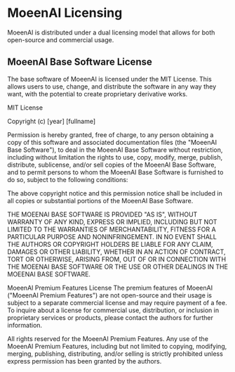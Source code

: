 # MoeenAI Licensing

MoeenAI is distributed under a dual licensing model that allows for both open-source and commercial usage.

## MoeenAI Base Software License

The base software of MoeenAI is licensed under the MIT License. This allows users to use, change, and
distribute the software in any way they want, with the potential to create proprietary derivative works.

MIT License

Copyright (c) [year] [fullname]

Permission is hereby granted, free of charge, to any person obtaining a copy
of this software and associated documentation files (the "MoeenAI Base Software"), to deal
in the MoeenAI Base Software without restriction, including without limitation the rights
to use, copy, modify, merge, publish, distribute, sublicense, and/or sell
copies of the MoeenAI Base Software, and to permit persons to whom the MoeenAI Base Software is
furnished to do so, subject to the following conditions:

The above copyright notice and this permission notice shall be included in all
copies or substantial portions of the MoeenAI Base Software.

THE MOEENAI BASE SOFTWARE IS PROVIDED "AS IS", WITHOUT WARRANTY OF ANY KIND, EXPRESS OR
IMPLIED, INCLUDING BUT NOT LIMITED TO THE WARRANTIES OF MERCHANTABILITY,
FITNESS FOR A PARTICULAR PURPOSE AND NONINFRINGEMENT. IN NO EVENT SHALL THE
AUTHORS OR COPYRIGHT HOLDERS BE LIABLE FOR ANY CLAIM, DAMAGES OR OTHER
LIABILITY, WHETHER IN AN ACTION OF CONTRACT, TORT OR OTHERWISE, ARISING FROM,
OUT OF OR IN CONNECTION WITH THE MOEENAI BASE SOFTWARE OR THE USE OR OTHER DEALINGS IN THE
MOEENAI BASE SOFTWARE.

MoeenAI Premium Features License
The premium features of MoeenAI ("MoeenAI Premium Features") are not open-source and their usage is
subject to a separate commercial license and may require payment of a fee. To inquire about a license
for commercial use, distribution, or inclusion in proprietary services or products, please contact the
authors for further information.

All rights reserved for the MoeenAI Premium Features. Any use of the MoeenAI Premium Features,
including but not limited to copying, modifying, merging, publishing, distributing, and/or selling
is strictly prohibited unless express permission has been granted by the authors.
